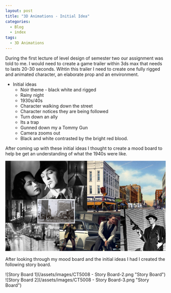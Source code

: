 ```yaml
---
layout: post
title: "3D Animations - Initial Idea"
categories:
  - Blog
  - index
tags:
  - 3D Animations
---
```


During the first lecture of level design of semester two our assignment was told to me. I would need to create a game trailer within 3ds max that needs to lasts 20-30 seconds. Wihtin this trailer I need to create one fully rigged and animated character, an elaborate prop and an environment.

* Initial ideas
  * Noir theme - black white and rigged
  * Rainy night
  * 1930s/40s
  * Character walking down the street
  * Character notices they are being followed
  * Turn down an ally
  * Its a trap
  * Gunned down my a Tommy Gun
  * Camera zooms out
  * Black and white contrasted by the bright red blood.

After coming up with these initial ideas I thought to create a mood board to help be get an understanding of what the 1940s were like.

![Mood Board](/assets/images/MoodBoard.png "Mood Board")

After looking through my mood board and the initial ideas I had I created the following story board.

![Story Board 1](/assets/images/CT5008 - Story Board-2.png "Story Board")
![Story Board 2](/assets/images/CT5008 - Story Board-3.png "Story Board")
